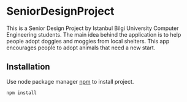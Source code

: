 # SeniorDesignProject

This is a Senior Design Project by Istanbul Bilgi University Computer Engineering students.
The main idea behind the application is to help people adopt doggies and moggies from local shelters.
This app encourages people to adopt animals that need a new start.

## Installation

Use node package manager [npm](https://www.npmjs.com/get-npm) to install project.

```bash
npm install
```
